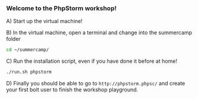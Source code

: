 ### Welcome to the PhpStorm workshop!

A) Start up the virtual machine!

B) In the virtual machine, open a terminal and change into the summercamp folder

```bash
cd ~/summercamp/
```

C) Run the installation script, even if you have done it before at home!

```bash
./run.sh phpstorm
```

D) Finally you should be able to go to `http://phpstorm.phpsc/` and create
your first bolt user to finish the workshop playground.
